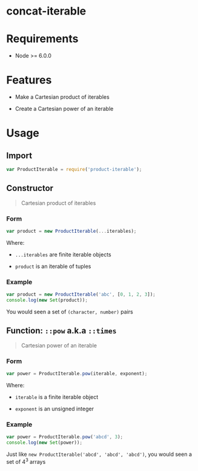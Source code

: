 
# concat-iterable

# Requirements

 * Node >= 6.0.0

# Features

 * Make a Cartesian product of iterables

 * Create a Cartesian power of an iterable

# Usage

## Import

```javascript
var ProductIterable = require('product-iterable');
```

## Constructor

> Cartesian product of iterables

### Form

```javascript
var product = new ProductIterable(...iterables);
```

Where:

 * `...iterables` are finite iterable objects

 * `product` is an iterable of tuples

### Example

```javascript
var product = new ProductIterable('abc', [0, 1, 2, 3]);
console.log(new Set(product));
```

You would seen a set of `(character, number)` pairs

## Function: `::pow` a.k.a `::times`

> Cartesian power of an iterable

### Form

```javascript
var power = ProductIterable.pow(iterable, exponent);
```

Where:

 * `iterable` is a finite iterable object

 * `exponent` is an unsigned integer

### Example

```javascript
var power = ProductIterable.pow('abcd', 3);
console.log(new Set(power));
```

Just like `new ProductIterable('abcd', 'abcd', 'abcd')`, you would seen a set of 4<sup>3</sup> arrays
